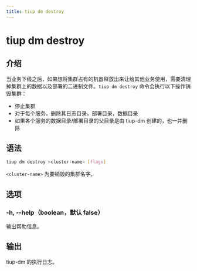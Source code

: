 ```yaml
---
title: tiup dm destroy
---
```


# tiup dm destroy

## 介绍

当业务下线之后，如果想将集群占有的机器释放出来让给其他业务使用，需要清理掉集群上的数据以及部署的二进制文件。`tiup dm destroy` 命令会执行以下操作销毁集群：

- 停止集群
- 对于每个服务，删除其日志目录，部署目录，数据目录
- 如果各个服务的数据目录/部署目录的父目录是由 tiup-dm 创建的，也一并删除

## 语法

```sh
tiup dm destroy <cluster-name> [flags]
```

`<cluster-name>` 为要销毁的集群名字。

## 选项

### -h, --help（boolean，默认 false）

输出帮助信息。

## 输出

tiup-dm 的执行日志。